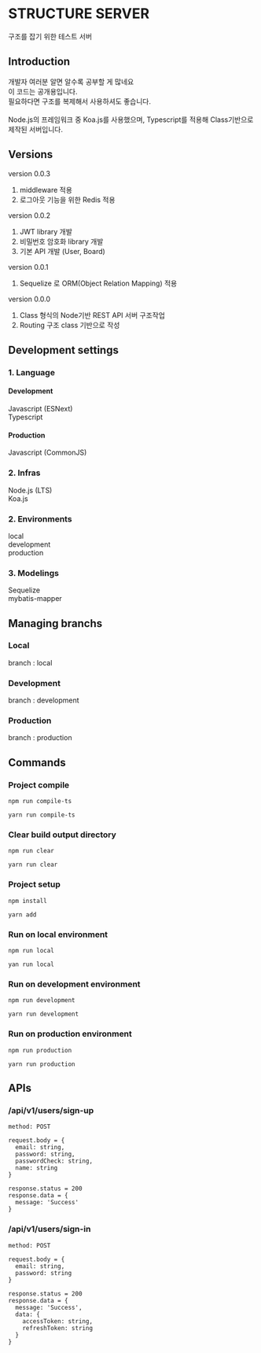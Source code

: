 # STRUCTURE SERVER

구조를 잡기 위한 테스트 서버

## Introduction

개발자 여러분 알면 알수록 공부할 게 많네요<br/>
이 코드는 공개용입니다.<br/>
필요하다면 구조를 복제해서 사용하셔도 좋습니다.<br/><br/>
Node.js의 프레임워크 중 Koa.js를 사용했으며, Typescript를 적용해 Class기반으로 제작된 서버입니다.

## Versions
version 0.0.3<br/>
1. middleware 적용
2. 로그아웃 기능을 위한 Redis 적용

version 0.0.2<br/>
1. JWT library 개발
2. 비밀번호 암호화 library 개발
3. 기본 API 개발 (User, Board)

version 0.0.1<br/>
1. Sequelize 로 ORM(Object Relation Mapping) 적용

version 0.0.0<br/>
1. Class 형식의 Node기반 REST API 서버 구조작업
2. Routing 구조 class 기반으로 작성

## Development settings
### 1. Language
#### Development
Javascript (ESNext)<br/>
Typescript<br/>

#### Production
Javascript (CommonJS)

### 2. Infras

Node.js (LTS)<br/>
Koa.js<br/>

### 2. Environments

local<br/>
development<br/>
production<br/>

### 3. Modelings

Sequelize<br/>
mybatis-mapper<br/>

## Managing branchs
### Local

branch : local

### Development

branch : development

### Production

branch : production

## Commands
### Project compile
```
npm run compile-ts

yarn run compile-ts
```

### Clear build output directory
```
npm run clear

yarn run clear
```

### Project setup
```
npm install

yarn add
```

### Run on local environment

```
npm run local

yan run local
```

### Run on development environment

```
npm run development

yarn run development
```

### Run on production environment

```
npm run production

yarn run production
```

## APIs
### /api/v1/users/sign-up
```
method: POST

request.body = {
  email: string,
  password: string,
  passwordCheck: string,
  name: string
}

response.status = 200
response.data = {
  message: 'Success'
}
```

### /api/v1/users/sign-in
```
method: POST

request.body = {
  email: string,
  password: string
}

response.status = 200
response.data = {
  message: 'Success',
  data: {
    accessToken: string,
    refreshToken: string
  }
}
```